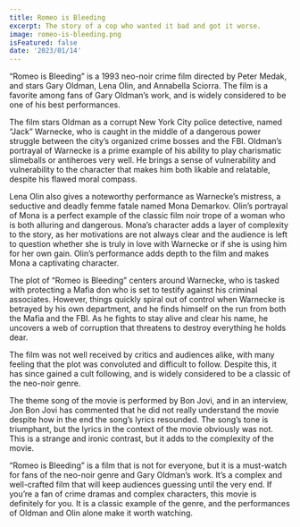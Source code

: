 ```yaml
---
title: Romeo is Bleeding
excerpt: The story of a cop who wanted it bad and got it worse.
image: romeo-is-bleeding.png
isFeatured: false
date: '2023/01/14'
---
```


“Romeo is Bleeding” is a 1993 neo-noir crime film directed by Peter Medak, and stars Gary Oldman, Lena Olin, and Annabella Sciorra. The film is a favorite among fans of Gary Oldman’s work, and is widely considered to be one of his best performances.

The film stars Oldman as a corrupt New York City police detective, named “Jack” Warnecke, who is caught in the middle of a dangerous power struggle between the city’s organized crime bosses and the FBI. Oldman’s portrayal of Warnecke is a prime example of his ability to play charismatic slimeballs or antiheroes very well. He brings a sense of vulnerability and vulnerability to the character that makes him both likable and relatable, despite his flawed moral compass.

Lena Olin also gives a noteworthy performance as Warnecke’s mistress, a seductive and deadly femme fatale named Mona Demarkov. Olin’s portrayal of Mona is a perfect example of the classic film noir trope of a woman who is both alluring and dangerous. Mona’s character adds a layer of complexity to the story, as her motivations are not always clear and the audience is left to question whether she is truly in love with Warnecke or if she is using him for her own gain. Olin’s performance adds depth to the film and makes Mona a captivating character.

The plot of “Romeo is Bleeding” centers around Warnecke, who is tasked with protecting a Mafia don who is set to testify against his criminal associates. However, things quickly spiral out of control when Warnecke is betrayed by his own department, and he finds himself on the run from both the Mafia and the FBI. As he fights to stay alive and clear his name, he uncovers a web of corruption that threatens to destroy everything he holds dear.

The film was not well received by critics and audiences alike, with many feeling that the plot was convoluted and difficult to follow. Despite this, it has since gained a cult following, and is widely considered to be a classic of the neo-noir genre.

The theme song of the movie is performed by Bon Jovi, and in an interview, Jon Bon Jovi has commented that he did not really understand the movie despite how in the end the song’s lyrics resounded. The song’s tone is triumphant, but the lyrics in the context of the movie obviously was not. This is a strange and ironic contrast, but it adds to the complexity of the movie.

“Romeo is Bleeding” is a film that is not for everyone, but it is a must-watch for fans of the neo-noir genre and Gary Oldman’s work. It’s a complex and well-crafted film that will keep audiences guessing until the very end. If you’re a fan of crime dramas and complex characters, this movie is definitely for you. It is a classic example of the genre, and the performances of Oldman and Olin alone make it worth watching.
